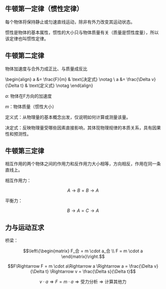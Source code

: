 ## 牛顿第一定律（惯性定律）

每个物体将保持静止或匀速直线运动，除非有外力改变其运动状态。

惯性是物体的基本属性，惯性的大小只与物体质量有关（质量是惯性度量），所以该定律也叫惯性定律。

## 牛顿第二定律

物体加速度与合外力成正比、与质量成反比

\begin{align}
a &= \frac{F}{m} & \text{决定式} \notag \\
a &= \frac{\Delta v}{\Delta t} & \text{定义式} \notag
\end{align}

$a$: 物体在F方向的加速度

$m$：物体质量（惯性大小）

定义式：从物理量的基本概念出发，仅说明如何计算或测量该量。‌‌

决定式：反映物理量受哪些因素直接影响，其体现物理规律的本质关系，具有因果性和预测性。

## 牛顿第三定律

相互作用的两个物体之间的作用力和反作用力大小相等，方向相反，作用在同一条直线上。

相互作用力：

$$A \rightarrow B = B \rightarrow A$$

平衡力：

$$B \rightarrow A = C \rightarrow A$$

## 力与运动互求

桥梁：

$$\left\{\begin{matrix}
F_合 = m \cdot a_合 \\
F = m \cdot a
\end{matrix}\right.$$

$$F\Rightarrow F = m \cdot a\Rightarrow a \Rightarrow a = \frac{\Delta v}{\Delta t} \Rightarrow v = \frac{\Delta s}{\Delta t}$$

$$v \cdot a \Rightarrow F = m \cdot a \Rightarrow \text{受力分析} \Rightarrow \text{计算其他力}$$
